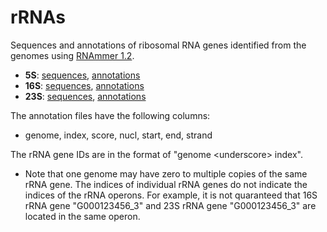 rRNAs
=====

Sequences and annotations of ribosomal RNA genes identified from the genomes using [RNAmmer 1.2](http://www.cbs.dtu.dk/services/RNAmmer/).

- **5S**: [sequences](5s.fa.xz), [annotations](5s.tsv.xz)
- **16S**: [sequences](16s.fa.xz), [annotations](16s.tsv.xz)
- **23S**: [sequences](23s.fa.xz), [annotations](23s.tsv.xz)

The annotation files have the following columns:

- genome, index, score, nucl, start, end, strand

The rRNA gene IDs are in the format of "genome \<underscore\> index".

- Note that one genome may have zero to multiple copies of the same rRNA gene. The indices of individual rRNA genes do not indicate the indices of the rRNA operons. For example, it is not quaranteed that 16S rRNA gene "G000123456_3" and 23S rRNA gene "G000123456_3" are located in the same operon.
